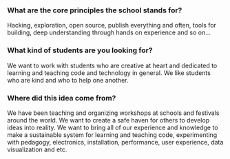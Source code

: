 ### What are the core principles the school stands for?

Hacking, exploration, open source, publish everything and often, tools for building, deep understanding through hands on experience and so on…

### What kind of students are you looking for?

We want to work with students who are creative at heart and dedicated to learning and teaching code and technology in general. We like students who are kind and who to help one another.

### Where did this idea come from?

We have been teaching and organizing workshops at schools and festivals around the world. We want to create a safe haven for others to develop ideas into reality. We want to bring all of our experience and knowledge to make a sustainable system for learning and teaching code, experimenting with pedagogy, electronics, installation, performance, user experience, data visualization and etc.

